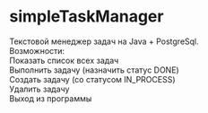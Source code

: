 # simpleTaskManager
Текстовой менеджер задач на Java + PostgreSql. <br>
Возможности: <br>
Показать список всех задач<br>
Выполнить задачу (назначить статус DONE)<br>
Создать задачу (со статусом IN_PROCESS)<br>
Удалить задачу<br>
Выход из программы<br>
